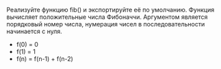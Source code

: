 Реализуйте функцию fib() и экспортируйте её по умолчанию. 
Функция вычисляет положительные числа Фибоначчи. 
Аргументом является порядковый номер числа, нумерация чисел в последовательности начинается с нуля.

* f(0) = 0
* f(1) = 1
* f(n) = f(n-1) + f(n-2)
